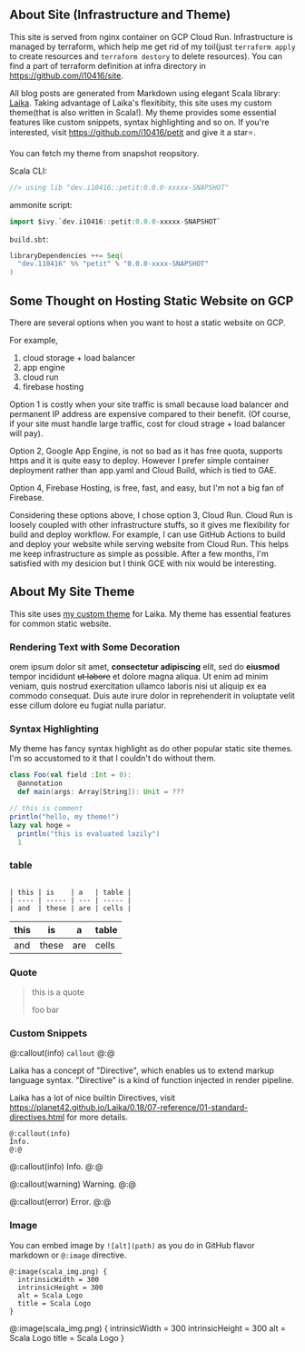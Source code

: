 ## About Site (Infrastructure and Theme)

This site is served from nginx container on GCP Cloud Run. Infrastructure is managed by terraform, which help me get rid of my toil(just `terraform apply` to create resources and `terraform destory` to delete resources). 
You can find a part of terraform definition at infra directory in https://github.com/i10416/site. 



All blog posts are generated from Markdown using elegant Scala library: [Laika](https://planet42.github.io/Laika). Taking advantage of Laika's flexitibity, this site uses my custom theme(that is also written in Scala!). My theme provides some essential features like custom snippets, syntax highlighting and so on. If you're interested, visit https://github.com/i10416/petit and give it a star⭐️.

You can fetch my theme from snapshot reopsitory.

Scala CLI:

```scala
//> using lib "dev.i10416::petit:0.0.0-xxxxx-SNAPSHOT"
```

ammonite script:

```scala
import $ivy.`dev.i10416::petit:0.0.0-xxxxx-SNAPSHOT`
```


`build.sbt`:

```scala
libraryDependencies ++= Seq(
  "dev.110416" %% "petit" % "0.0.0-xxxx-SNAPSHOT"
)
```

## Some Thought on Hosting Static Website on GCP
There are several options when you want to host a static website on GCP.

For example,

1. cloud storage + load balancer
2. app engine
3. cloud run
4. firebase hosting

Option 1 is costly when your site traffic is small because load balancer and permanent IP address are expensive compared to their benefit.
(Of course, if your site must handle large traffic, cost for cloud strage + load balancer will pay).

Option 2, Google App Engine, is not so bad as it has free quota, supports https and it is quite easy to deploy. However I prefer simple container deployment rather than app.yaml and Cloud Build, which is tied to GAE.

Option 4, Firebase Hosting, is free, fast, and easy, but I'm not a big fan of Firebase.

Considering these options above, I chose option 3, Cloud Run. Cloud Run is loosely coupled with other infrastructure stuffs, so it gives me flexibility for build and deploy workflow. For example, I can use GitHub Actions to build and deploy your website while serving website from Cloud Run. This helps me keep infrastructure as simple as possible. After a few months, I'm satisfied with my desicion but I think GCE with nix would be interesting.


## About My Site Theme

This site uses [my custom theme](https://github.com/i10416/petit) for Laika.
My theme has essential features for common static website.

### Rendering Text with Some Decoration

orem ipsum dolor sit amet, __consectetur adipiscing__ elit, sed do **eiusmod** tempor incididunt ~~ut labore~~ et dolore magna aliqua. Ut enim ad minim veniam, quis nostrud exercitation ullamco laboris nisi ut aliquip ex ea commodo consequat. Duis aute irure dolor in reprehenderit in voluptate velit esse cillum dolore eu fugiat nulla pariatur. 

### Syntax Highlighting

My theme has fancy syntax highlight as do other popular static site themes. I'm so accustomed to it that I couldn't do without them.

```scala
class Foo(val field :Int = 0):
  @annotation
  def main(args: Array[String]): Unit = ???

// this is comment
println("hello, my theme!")
lazy val hoge =
  println("this is evaluated lazily")
  1
```

### table

```

| this | is    | a   | table |
| ---- | ----- | --- | ----- |
| and  | these | are | cells |
```


| this | is    | a   | table |
| ---- | ----- | --- | ----- |
| and  | these | are | cells |


### Quote

> this is a quote
>
> foo bar


### Custom Snippets

@:callout(info)
`callout`
@:@



Laika has a concept of "Directive", which enables us to extend markup language syntax.
"Directive" is a kind of function injected in render pipeline.

Laika has a lot of nice builtin Directives, visit https://planet42.github.io/Laika/0.18/07-reference/01-standard-directives.html for more details.

```
@:callout(info)
Info.
@:@
```

@:callout(info)
Info.
@:@

@:callout(warning)
Warning.
@:@

@:callout(error)
Error.
@:@


### Image

You can embed image by `![alt](path)` as you do in GitHub flavor markdown or `@:image` directive.

```
@:image(scala_img.png) {
  intrinsicWidth = 300
  intrinsicHeight = 300
  alt = Scala Logo
  title = Scala Logo
}
```

@:image(scala_img.png) {
  intrinsicWidth = 300
  intrinsicHeight = 300
  alt = Scala Logo
  title = Scala Logo
}

